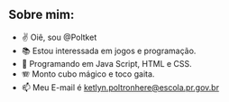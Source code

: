  Sobre mim:
---

- :v: Oiê, sou @Poltket
- :books: Estou interessada em jogos e programação.
- :pushpin: Programando em Java Script, HTML e CSS.
- 🪗 Monto cubo mágico e toco gaita.
- 📫 Meu E-mail é ketlyn.poltronhere@escola.pr.gov.br

<!---
Poltket/Poltket is a ✨ special ✨ repository because its `README.md` (this file) appears on your GitHub profile.
You can click the Preview link to take a look at your changes.
--->
